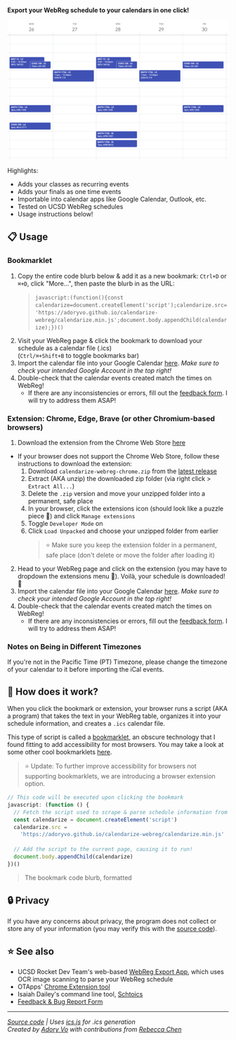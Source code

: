 **Export your WebReg schedule to your calendars in one click!**

![Calendarized schedule screenshot](assets/screenshot-cropped-v1.png)

Highlights:

- Adds your classes as recurring events
- Adds your finals as one time events
- Importable into calendar apps like Google Calendar, Outlook, etc.
- Tested on UCSD WebReg schedules
- Usage instructions below!

## 📋 Usage

### Bookmarklet

1. Copy the entire code blurb below & add it as a new bookmark: `Ctrl+D` or `⌘+D`, click "More...", then paste the blurb in as the URL:
   > `javascript:(function(){const calendarize=document.createElement('script');calendarize.src='https://adoryvo.github.io/calendarize-webreg/calendarize.min.js';document.body.appendChild(calendarize);})()`
2. Visit your WebReg page & click the bookmark to download your schedule as a calendar file (.ics)  
   (`Ctrl/⌘+Shift+B` to toggle bookmarks bar)
3. Import the calendar file into your Google Calendar [here](https://calendar.google.com/calendar/u/0/r/settings/export). _Make sure to check your intended Google Account in the top right!_
4. Double-check that the calendar events created match the times on WebReg!
   - If there are any inconsistencies or errors, fill out the [feedback form](https://forms.gle/nv2LUzE4SQ3fQVmX7). I will try to address them ASAP!

### Extension: Chrome, Edge, Brave (or other Chromium-based browsers)

1. Download the extension from the Chrome Web Store [here](https://chrome.google.com/webstore/detail/jloojoppodnaciefbgkokahoglmgpelf?hl=en&authuser=0)

- If your browser does not support the Chrome Web Store, follow these instructions to download the extension:
  1. Download `calendarize-webreg-chrome.zip` from the [latest release](https://github.com/AdoryVo/calendarize-webreg/releases)
  2. Extract (AKA unzip) the downloaded zip folder (via right click > `Extract All...`)
  3. Delete the `.zip` version and move your unzipped folder into a permanent, safe place
  4. In your browser, click the extensions icon (should look like a puzzle piece 🧩) and click `Manage extensions`
  5. Toggle `Developer Mode` on
  6. Click `Load Unpacked` and choose your unzipped folder from earlier
     > ⭐️ Make sure you keep the extension folder in a permanent, safe place (don't delete or move the folder after loading it)

2. Head to your WebReg page and click on the extension (you may have to dropdown the extensions menu 🧩). Voilà, your schedule is downloaded! 🎉
3. Import the calendar file into your Google Calendar [here](https://calendar.google.com/calendar/u/0/r/settings/export). _Make sure to check your intended Google Account in the top right!_
4. Double-check that the calendar events created match the times on WebReg!
   - If there are any inconsistencies or errors, fill out the [feedback form](https://forms.gle/nv2LUzE4SQ3fQVmX7). I will try to address them ASAP!
  
### Notes on Being in Different Timezones

If you're not in the Pacific Time (PT) Timezone, please change the timezone of your calendar to it before importing the iCal events.

## 🤔 How does it work?

When you click the bookmark or extension, your browser runs a script (AKA a program) that takes the text in your WebReg table, organizes it into your schedule information, and creates a `.ics` calendar file.

This type of script is called a [bookmarklet](https://en.wikipedia.org/wiki/Bookmarklet), an obscure technology that I found fitting to add accessibility for most browsers.
You may take a look at some other cool bookmarklets [here](https://caiorss.github.io/bookmarklets).

> ⭐️ Update: To further improve accessibility for browsers not supporting bookmarklets, we are introducing a browser extension option.

```js
// This code will be executed upon clicking the bookmark
javascript: (function () {
  // Fetch the script used to scrape & parse schedule information from the web page
  const calendarize = document.createElement('script')
  calendarize.src =
    'https://adoryvo.github.io/calendarize-webreg/calendarize.min.js'

  // Add the script to the current page, causing it to run!
  document.body.appendChild(calendarize)
})()
```

> The bookmark code blurb, formatted

## 🔒 Privacy

If you have any concerns about privacy, the program does not collect or store any of your information (you may verify this with the [source code](https://github.com/AdoryVo/calendarize-webreg/blob/main/calendarize.js)).

## ⭐ See also

- UCSD Rocket Dev Team's web-based [WebReg Export App](https://www.webreg-export.com/), which uses OCR image scanning to parse your WebReg schedule
- OTApps' [Chrome Extension tool](https://chrome.google.com/webstore/detail/ucsd-schedule-to-calendar/haafakimhdpglinagaadlgebflifeiho?hl=en-US)
- Isaiah Dailey's command line tool, [Schtoics](https://github.com/isaiahtx/Schtoics)
- [Feedback & Bug Report Form](https://forms.gle/nv2LUzE4SQ3fQVmX7)

---

_[Source code](https://github.com/AdoryVo/calendarize-webreg) | Uses [ics.js](https://github.com/nwcell/ics.js/) for .ics generation_  
_Created by [Adory Vo](https://github.com/AdoryVo) with contributions from [Rebecca Chen](https://github.com/chenyenru)_
